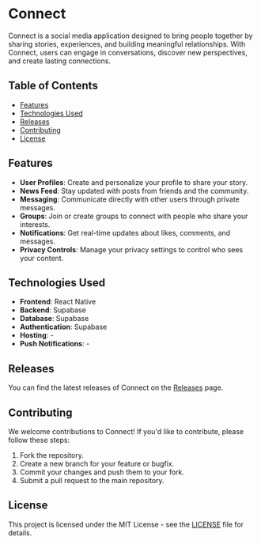 # Connect

Connect is a social media application designed to bring people together by sharing stories, experiences, and building meaningful relationships. With Connect, users can engage in conversations, discover new perspectives, and create lasting connections.

## Table of Contents

- [Features](#features)
- [Technologies Used](#technologies-used)
- [Releases](#releases)
- [Contributing](#contributing)
- [License](#license)

## Features

- **User Profiles**: Create and personalize your profile to share your story.
- **News Feed**: Stay updated with posts from friends and the community.
- **Messaging**: Communicate directly with other users through private messages.
- **Groups**: Join or create groups to connect with people who share your interests.
- **Notifications**: Get real-time updates about likes, comments, and messages.
- **Privacy Controls**: Manage your privacy settings to control who sees your content.

## Technologies Used

- **Frontend**: React Native
- **Backend**: Supabase
- **Database**: Supabase
- **Authentication**: Supabase
- **Hosting**: -
- **Push Notifications**: -

## Releases

You can find the latest releases of Connect on the [Releases](https://github.com/Leugard/Connect/releases/) page.

## Contributing

We welcome contributions to Connect! If you'd like to contribute, please follow these steps:

1. Fork the repository.
2. Create a new branch for your feature or bugfix.
3. Commit your changes and push them to your fork.
4. Submit a pull request to the main repository.

## License

This project is licensed under the MIT License - see the [LICENSE](LICENSE) file for details.
